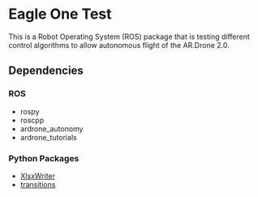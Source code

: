 # Eagle One Test

This is a Robot Operating System (ROS) package that is testing different control algorithms to allow autonomous
flight of the AR.Drone 2.0.

## Dependencies

### ROS
* rospy
* roscpp
* ardrone_autonomy
* ardrone_tutorials

### Python Packages
* [XlsxWriter](https://xlsxwriter.readthedocs.io/)
* [transitions](https://github.com/tyarkoni/transitions)
